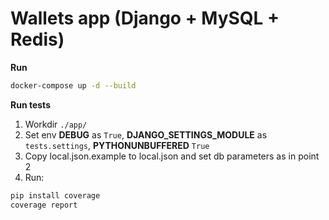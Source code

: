 Wallets app (Django + MySQL + Redis)
================

**Run**
```sh
docker-compose up -d --build
```

**Run tests**
1. Workdir `./app/`
2. Set env **DEBUG** as `True`, **DJANGO_SETTINGS_MODULE** as `tests.settings`, **PYTHONUNBUFFERED** `True`
3. Copy local.json.example to local.json and set db parameters as in point 2
4. Run:
```sh
pip install coverage
coverage report
```